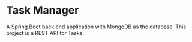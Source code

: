 # Task Manager

A Spring Boot back end application with MongoDB as the database. This project is a REST API for Tasks.

